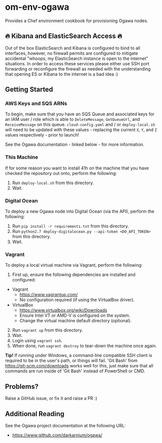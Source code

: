 # om-env-ogawa

Provides a Chef environment cookbook for provisioning Ogawa nodes.

## :fire: Kibana and ElasticSearch Access :fire:

Out of the box ElasticSearch and Kibana is configured to bind to all interfaces, however, no firewall permits are configured to mitigate accidental "whoops, my ElasticSearch instance is open to the internet" situations. In order to access these services please either use SSH port forwarding or reconfigure the firewall as needed with the understanding that opening ES or Kibana to the internet is a bad idea :)

## Getting Started

### AWS Keys and SQS ARNs

To begin, make sure that you have an SQS Queue and associated keys for an IAM user / role which is able to `DeleteMessage`, `GetQueueUrl`, and `ReceiveMessage` on this queue. `cloud-config.yaml` and / or `deploy-local.sh` will need to be updated with these values - replacing the current `X`, `Y`, and `Z` values respectively - prior to launch!

See the Ogawa documentation - linked below - for more information.

### This Machine

If for some reason you want to install 41h on the machine that you have checked the repository out onto, perform the following:

1) Run `deploy-local.sh` from this directory.
2) Wait.

### Digital Ocean

To deploy a new Ogawa node into Digital Ocean (via the API), perform the following:

1) Run `pip install -r requirements.txt` from this directory.
2) Run `python2.7 deploy-digitalocean.py --api-token <DO_API_TOKEN>` from this directory.
3) Wait.

### Vagrant

To deploy a local virtual machine via Vagrant, perform the following:

1) First up, ensure the following dependencies are installed and configured:
  * Vagrant
    * https://www.vagrantup.com/
    * No configuration required (if using the VirtualBox driver).
  * VirtualBox
    * https://www.virtualbox.org/wiki/Downloads
    * Ensure Intel VT or AMD-V is configured on the system.
    * Change the virtual machine default directory (optional).
2) Run `vagrant up` from this directory.
3) Wait.
4) Login using `vagrant ssh`.
5) When done, run `vagrant destroy` to tear-down the machine once again.

**Tip!** If running under Windows, a command-line compatible SSH client is required to be in the user's path, or things will fail. 'Git Bash' from https://git-scm.com/downloads works well for this, just make sure that all commands are run inside of 'Git Bash' instead of PowerShell or CMD.

## Problems?

Raise a GitHub issue, or fix it and raise a PR :)

## Additional Reading

See the Ogawa project documentation at the following URL:

* https://www.github.com/darkarnium/ogawa/
